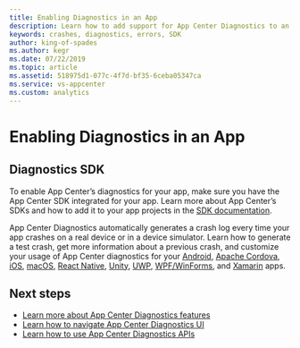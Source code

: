 ```yaml
---
title: Enabling Diagnostics in an App
description: Learn how to add support for App Center Diagnostics to an app
keywords: crashes, diagnostics, errors, SDK
author: king-of-spades
ms.author: kegr
ms.date: 07/22/2019
ms.topic: article
ms.assetid: 518975d1-077c-4f7d-bf35-6ceba05347ca
ms.service: vs-appcenter
ms.custom: analytics 
---
```


# Enabling Diagnostics in an App

## Diagnostics SDK

To enable App Center’s diagnostics for your app, make sure you have the App Center SDK integrated for your app. Learn more about App Center’s SDKs and how to add it to your app projects in the [SDK documentation](~/sdk/index.md).

App Center Diagnostics automatically generates a crash log every time your app crashes on a real device or in a device simulator. Learn how to generate a test crash, get more information about a previous crash, and customize your usage of App Center diagnostics for your [Android](~/sdk/crashes/android.md), [Apache Cordova](~/sdk/crashes/cordova.md), [iOS](~/sdk/crashes/ios.md), [macOS](~/sdk/crashes/macos.md), [React Native](~/sdk/crashes/react-native.md), [Unity](~/sdk/crashes/unity.md), [UWP](~/sdk/crashes/uwp.md), [WPF/WinForms](~/sdk/crashes/wpf-winforms.md), and [Xamarin](~/sdk/crashes/xamarin.md) apps.  

## Next steps

- [Learn more about App Center Diagnostics features](~/diagnostics/features.md)
- [Learn how to navigate App Center Diagnostics UI](~/diagnostics/using-the-diagnostics-UI.md)
- [Learn how to use App Center Diagnostics APIs](~/diagnostics/using-the-diagnostics-API.md)
